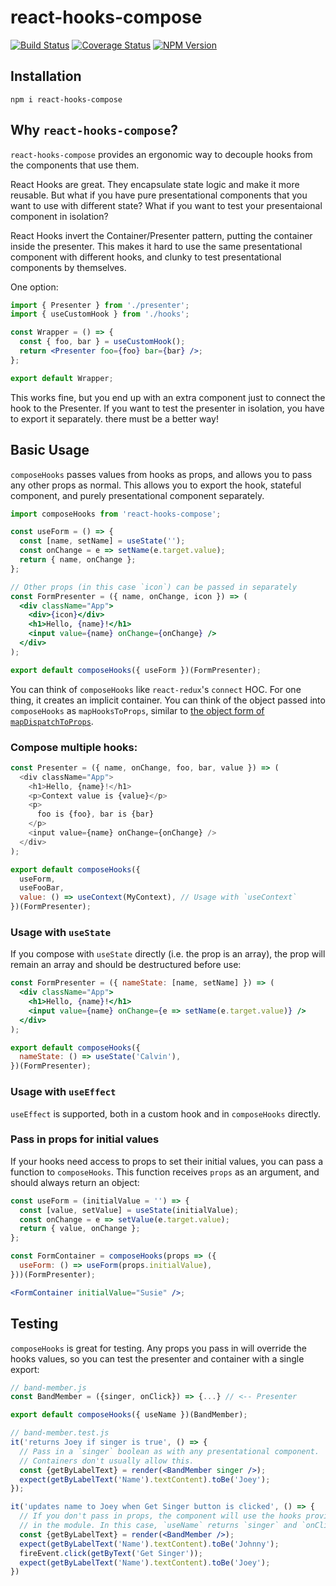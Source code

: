 # react-hooks-compose

[![Build Status](https://travis-ci.com/helloitsjoe/react-hooks-compose.svg?branch=master)](https://travis-ci.com/helloitsjoe/react-hooks-compose)
[![Coverage Status](https://coveralls.io/repos/github/helloitsjoe/react-hooks-compose/badge.svg?branch=master)](https://coveralls.io/github/helloitsjoe/react-hooks-compose?branch=master)
[![NPM Version](https://img.shields.io/npm/v/react-hooks-compose?color=lightgray)](https://www.npmjs.com/package/react-hooks-compose)

## Installation

```
npm i react-hooks-compose
```

## Why `react-hooks-compose`?

`react-hooks-compose` provides an ergonomic way to decouple hooks from the components that use them.

React Hooks are great. They encapsulate state logic and make it more reusable. But what if you have
pure presentational components that you want to use with different state? What if you want to test
your presentaional component in isolation?

React Hooks invert the Container/Presenter pattern, putting the container inside the presenter. This
makes it hard to use the same presentational component with different hooks, and clunky to test
presentational components by themselves.

One option:

```jsx
import { Presenter } from './presenter';
import { useCustomHook } from './hooks';

const Wrapper = () => {
  const { foo, bar } = useCustomHook();
  return <Presenter foo={foo} bar={bar} />;
};

export default Wrapper;
```

This works fine, but you end up with an extra component just to connect the hook to the Presenter.
If you want to test the presenter in isolation, you have to export it separately. there must be a
better way!

## Basic Usage

`composeHooks` passes values from hooks as props, and allows you to pass any other props as normal.
This allows you to export the hook, stateful component, and purely presentational component
separately.

```jsx
import composeHooks from 'react-hooks-compose';

const useForm = () => {
  const [name, setName] = useState('');
  const onChange = e => setName(e.target.value);
  return { name, onChange };
};

// Other props (in this case `icon`) can be passed in separately
const FormPresenter = ({ name, onChange, icon }) => (
  <div className="App">
    <div>{icon}</div>
    <h1>Hello, {name}!</h1>
    <input value={name} onChange={onChange} />
  </div>
);

export default composeHooks({ useForm })(FormPresenter);
```

You can think of `composeHooks` like `react-redux`'s `connect` HOC. For one thing, it creates an
implicit container. You can think of the object passed into `composeHooks` as `mapHooksToProps`,
similar to
[the object form of `mapDispatchToProps`](https://daveceddia.com/redux-mapdispatchtoprops-object-form/).

### Compose multiple hooks:

```js
const Presenter = ({ name, onChange, foo, bar, value }) => (
  <div className="App">
    <h1>Hello, {name}!</h1>
    <p>Context value is {value}</p>
    <p>
      foo is {foo}, bar is {bar}
    </p>
    <input value={name} onChange={onChange} />
  </div>
);

export default composeHooks({
  useForm,
  useFooBar,
  value: () => useContext(MyContext), // Usage with `useContext`
})(FormPresenter);
```

### Usage with `useState`

If you compose with `useState` directly (i.e. the prop is an array), the prop will remain an array
and should be destructured before use:

```jsx
const FormPresenter = ({ nameState: [name, setName] }) => (
  <div className="App">
    <h1>Hello, {name}!</h1>
    <input value={name} onChange={e => setName(e.target.value)} />
  </div>
);

export default composeHooks({
  nameState: () => useState('Calvin'),
})(FormPresenter);
```

### Usage with `useEffect`

`useEffect` is supported, both in a custom hook and in `composeHooks` directly.

### Pass in props for initial values

If your hooks need access to props to set their initial values, you can pass a function to
`composeHooks`. This function receives `props` as an argument, and should always return an object:

```jsx
const useForm = (initialValue = '') => {
  const [value, setValue] = useState(initialValue);
  const onChange = e => setValue(e.target.value);
  return { value, onChange };
};

const FormContainer = composeHooks(props => ({
  useForm: () => useForm(props.initialValue),
}))(FormPresenter);

<FormContainer initialValue="Susie" />;
```

## Testing

`composeHooks` is great for testing. Any props you pass in will override the hooks values, so you
can test the presenter and container with a single export:

```jsx
// band-member.js
const BandMember = ({singer, onClick}) => {...} // <-- Presenter

export default composeHooks({ useName })(BandMember);

// band-member.test.js
it('returns Joey if singer is true', () => {
  // Pass in a `singer` boolean as with any presentational component.
  // Containers don't usually allow this.
  const {getByLabelText} = render(<BandMember singer />);
  expect(getByLabelText('Name').textContent).toBe('Joey');
});

it('updates name to Joey when Get Singer button is clicked', () => {
  // If you don't pass in props, the component will use the hooks provided
  // in the module. In this case, `useName` returns `singer` and `onClick`.
  const {getByLabelText} = render(<BandMember />);
  expect(getByLabelText('Name').textContent).toBe('Johnny');
  fireEvent.click(getByText('Get Singer'));
  expect(getByLabelText('Name').textContent).toBe('Joey');
})
```
